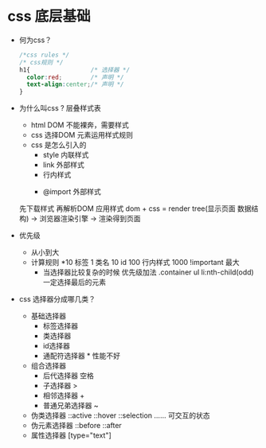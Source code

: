 # css 底层基础

- 何为css？
  ```css
  /*css rules */
  /* css规则 */
  h1{                 /* 选择器 */
    color:red;        /* 声明 */
    text-align:center;/* 声明 */
  }
  ```

- 为什么叫css ?  层叠样式表
  - html DOM  不能裸奔，需要样式
  - css 选择DOM 元素运用样式规则
  - css 是怎么引入的
    - style 内联样式
    - link 外部样式
    - 行内样式  <p style="color:red"></p>
    - @import 外部样式

  先下载样式  再解析DOM  应用样式
  dom + css = render tree(显示页面  数据结构)
  -> 浏览器渲染引擎 -> 渲染得到页面

- 优先级
  - 从小到大
  - 计算规则
    *10
    标签  1 类名 10 id 100 行内样式 1000 !important 最大
    - 当选择器比较复杂的时候  优先级加法
      .container ul li:nth-child(odd)
      一定选择最后的元素

- css 选择器分成哪几类？
  - 基础选择器
    - 标签选择器
    - 类选择器
    - id选择器
    - 通配符选择器  * 性能不好
  - 组合选择器
    - 后代选择器        空格
    - 子选择器            >
    - 相邻选择器          +
    - 普通兄弟选择器       ~
  - 伪类选择器
    ::active  ::hover   ::selection ......  可交互的状态
  - 伪元素选择器
    ::before  ::after
  - 属性选择器
    [type="text"]